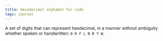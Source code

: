 ```yaml
---
title: Hexadecimal alphabet for code
tags: journal
---
```


A set of digits that can represent hexdecimal, in a manner without
ambiguity whether spoken or handwritten: `0-9 F L N R Y W`.


